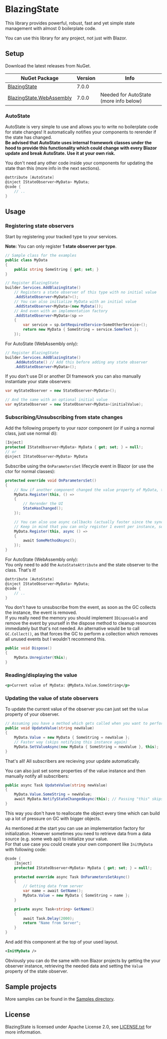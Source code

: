 # BlazingState
This library provides powerful, robust, fast and yet simple state management with almost 0 boilerplate code. 

You can use this library for any project, not just with Blazor.

## Setup
Download the latest releases from NuGet.

| NuGet Package                                                                       | Version | Info                                   |
|-------------------------------------------------------------------------------------|---------|----------------------------------------|
| [BlazingState](https://www.nuget.org/packages/BlazingState)                         | 7.0.0   |                                        |
| [BlazingState.WebAssembly](https://www.nuget.org/packages/BlazingState.WebAssembly) | 7.0.0   | Needed for AutoState (more info below) |


### AutoState
AutoState is very simple to use and allows you to write no boilerplate code for state changes! It automatically notifies your components to rerender if the state has changed. \
**Be advised that AutoState uses internal framework classes under the hood to provide this functionality which could change with every Blazor update and break AutoState. Use it at your own risk.**

You don't need any other code inside your components for updating the state than this (more info in the next sections).
```csharp
@attribute [AutoState]
@inject IStateObserver<MyData> MyData;
@code {
    // ..
}
```


## Usage
### Registering state observers
Start by registering your tracked type to your services.

**Note:** You can only register **1 state observer per type**.
```csharp
// Sample class for the examples
public class MyData
{
    public string SomeString { get; set; }
}

// Register BlazingState
builder.Services.AddBlazingState()
    // Registers a state observer of this type with no initial value
    .AddStateObserver<MyData?>();
    // You can also initialize MyData with an initial value
    .AddStateObserver<MyData>(new MyData());
    // And even with an implementation factory
    .AddStateObserver<MyData>(sp =>
    {
        var service = sp.GetRequiredService<SomeOtherService>();
        return new MyData { SomeString = service.SomeText };
    });
```

For AutoState (WebAssembly only):
```csharp
// Register BlazingState
builder.Services.AddBlazingState()
    .AddAutoState() // Add this before adding any state observer
    .AddStateObserver<MyData>();
```

If you don't use DI or another DI framework you can also manually instantiate your state observers:
```csharp
var myStateObserver = new StateObserver<MyData>();

// And the same with an optional initial value
var myStateObserver = new StateObserver<MyData>(initialValue);
```

### Subscribing/Unsubscribing from state changes
Add the following property to your razor component (or if using a normal class, just use normal di):
```csharp
[Inject]
protected IStateObserver<MyData> MyData { get; set; } = null!;
// or
@inject IStateObserver<MyData> MyData
```

Subscribe using the ``OnParametersSet`` lifecycle event in Blazor (or use the ctor for normal classes):
```csharp
protected override void OnParametersSet()
{
    // Now if another component changed the value property of MyData, this callback gets executed
    MyData.Register(this, () =>
    {
        // Rerender the UI
        StateHasChanged();
    });

    // You can also use async callbacks (actually faster since the sync version gets wrapped)
    // Keep in mind that you can only register 1 event per instance, so the previous callback gets overriden by the async one
    MyData.Register(this, async () =>
    {
        await SomeMethodAsync();
    });
}
```

For AutoState (WebAssembly only): \
You only need to add the ``AutoStateAttribute`` and the state observer to the class. That's it!
```csharp
@attribute [AutoState]
@inject IStateObserver<MyData> MyData;
@code {
    // ..
}
```

You don't have to unsubscribe from the event, as soon as the GC collects the instance, the event is removed. \
If you really need the memory you should implement ``IDisposable`` and remove the event by yourself in the dispose method to cleanup resources immediately but that's not needed. An alternative would be to call ``GC.Collect()``, as that forces the GC to perform a collection which removes all unused events but I wouldn't recommend this.
```csharp
public void Dispose()
{
    MyData.Unregister(this);
}
```

### Reading/displaying the value
```xml
<p>Current value of MyData: @MyData.Value.SomeString</p>
```

### Updating the value of state observers
To update the current value of the observer you can just set the ``Value`` property of your observer.

```csharp
// Assuming you have a method which gets called when you want to perform an update (e.g. clicking on a button):
public void UpdateValue(string newValue)
{
    MyData.Value = new MyData { SomeString = newValue };
    // Faster way (skips notifying this instance again)
    MyData.SetValueAsync(new MyData { SomeString = newValue }, this);
}
```
That's all! All subscribers are recieving your update automatically.

You can also just set some properties of the value instance and then manually notify all subscribers:
```csharp
public async Task UpdateValue(string newValue)
{
    MyData.Value.SomeString = newValue;
    await MyData.NotifyStateChangedAsync(this); // Passing "this" skips notifying this instance again
}
```
This way you don't have to reallocate the object every time which can build up a lot of pressure on GC with bigger objects.

As mentioned at the start you can use an implementation factory for initialization. However sometimes you need to retrieve data from a data source (e.g. some web api) to initialize your value. \
For that use case you could create your own component like ``InitMyData`` with following code:
```csharp
@code {
    [Inject]
    protected IStateObserver<MyData> MyData { get; set; } = null!;

    protected override async Task OnParametersSetAsync()
    {
        // Getting data from server
        var name = await GetName();
        MyData.Value = new MyData { SomeString = name };
    }

    private async Task<string> GetName()
    {
        await Task.Delay(2000);
        return "Name from Server";
    }
}
```

And add this component at the top of your used layout.
```xml
<InitMyData />
```

Obviously you can do the same with non Blazor projects by getting the your observer instance, retrieving the needed data and setting the ``Value`` property of the state observer.


## Sample projects
More samples can be found in the [Samples directory](/Samples).


## License
BlazingState is licensed under Apache License 2.0, see [LICENSE.txt](/LICENSE.txt) for more information.